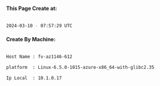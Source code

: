 
   
#### This Page Create at:

```bash

2024-03-10 - 07:57:29 UTC

```

#### Create By Machine:

```bash

Host Name : fv-az1146-612

platform  : Linux-6.5.0-1015-azure-x86_64-with-glibc2.35

Ip Local  : 10.1.0.17

```

